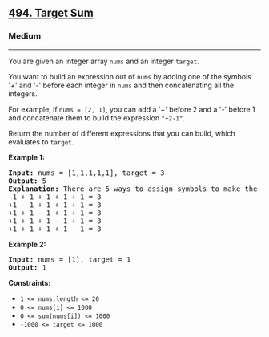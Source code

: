 <h2><a href="https://leetcode.com/problems/target-sum">494. Target Sum</a></h2>
<h3>Medium</h3>
<hr>
<p>You are given an integer array <code>nums</code> and an integer <code>target</code>.</p>
<p>You want to build an expression out of <code>nums</code> by adding one of the symbols '+' and '-' before each integer in <code>nums</code> and then concatenating all the integers.</p>

<p>For example, if <code>nums = [2, 1]</code>, you can add a '+' before 2 and a '-' before 1 and concatenate them to build the expression <code>"+2-1"</code>.</p>

<p>Return the number of different expressions that you can build, which evaluates to <code>target</code>.</p>

<p><strong>Example 1:</strong></p>
<pre>
<strong>Input:</strong> nums = [1,1,1,1,1], target = 3
<strong>Output:</strong> 5
<strong>Explanation:</strong> There are 5 ways to assign symbols to make the sum of nums be target 3.
-1 + 1 + 1 + 1 + 1 = 3
+1 - 1 + 1 + 1 + 1 = 3
+1 + 1 - 1 + 1 + 1 = 3
+1 + 1 + 1 - 1 + 1 = 3
+1 + 1 + 1 + 1 - 1 = 3
</pre>

<p><strong>Example 2:</strong></p>
<pre>
<strong>Input:</strong> nums = [1], target = 1
<strong>Output:</strong> 1
</pre>

<p><strong>Constraints:</strong></p>
<ul>
  <li><code>1 <= nums.length <= 20</code></li>
  <li><code>0 <= nums[i] <= 1000</code></li>
  <li><code>0 <= sum(nums[i]) <= 1000</code></li>
  <li><code>-1000 <= target <= 1000</code></li>
</ul>
